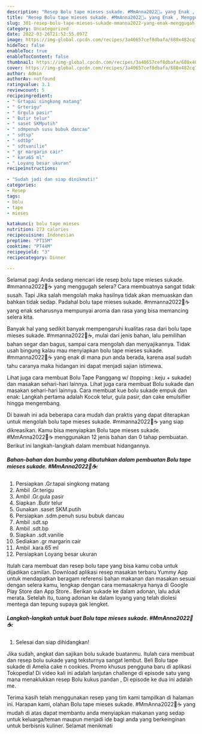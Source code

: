 ```yaml
---
description: "Resep Bolu tape mieses sukade. #MmAnna2022🍰☕ yang Enak , Menggugah Selera"
title: "Resep Bolu tape mieses sukade. #MmAnna2022🍰☕ yang Enak , Menggugah Selera"
slug: 301-resep-bolu-tape-mieses-sukade-mmanna2022-yang-enak-menggugah-selera
category: Uncategorized
date: 2022-03-26T21:52:55.097Z
image: https://img-global.cpcdn.com/recipes/3a40657cef8dbafa/680x482cq70/bolu-tape-mieses-sukade-mmanna2022-foto-resep-utama.jpg
hideToc: false
enableToc: true
enableTocContent: false
thumbnail: https://img-global.cpcdn.com/recipes/3a40657cef8dbafa/680x482cq70/bolu-tape-mieses-sukade-mmanna2022-foto-resep-utama.jpg
cover: https://img-global.cpcdn.com/recipes/3a40657cef8dbafa/680x482cq70/bolu-tape-mieses-sukade-mmanna2022-foto-resep-utama.jpg
author: Admin
authorAv: notfound
ratingvalue: 3.1
reviewcount: 5
recipeingredient:
- " Grtapai singkong matang"
- " Grterigu"
- " Grgula pasir"
- " Butir telur"
- " saset SKMputih"
- " sdmpenuh susu bubuk dancau"
- " sdtsp"
- " sdtbp"
- " sdtvanilie"
- " gr margarin cair"
- " kara65 ml"
- " Loyang besar ukuran"
recipeinstructions:

- "Sudah jadi dan siap dinikmati!"
categories:
- Resep
tags:
- bolu
- tape
- mieses

katakunci: bolu tape mieses 
nutrition: 273 calories
recipecuisine: Indonesian
preptime: "PT15M"
cooktime: "PT44M"
recipeyield: "3"
recipecategory: Dinner

---
```



Selamat pagi Anda sedang mencari ide resep bolu tape mieses sukade. #mmanna2022🍰☕ yang menggugah selera? Cara membuatnya sangat tidak susah. Tapi Jika salah mengolah maka hasilnya tidak akan memuaskan dan bahkan tidak sedap. Padahal bolu tape mieses sukade. #mmanna2022🍰☕ yang enak seharusnya mempunyai aroma dan rasa yang bisa memancing selera kita.


Banyak hal yang sedikit banyak mempengaruhi kualitas rasa dari bolu tape mieses sukade. #mmanna2022🍰☕, mulai dari jenis bahan, lalu pemilihan bahan segar dan bagus, sampai cara mengolah dan menyajikannya. Tidak usah bingung kalau mau menyiapkan bolu tape mieses sukade. #mmanna2022🍰☕ yang enak di mana pun anda berada, karena asal sudah tahu caranya maka hidangan ini dapat menjadi sajian istimewa.

Lihat juga cara membuat Bolu Tape Panggang w/ (topping : keju + sukade) dan masakan sehari-hari lainnya. Lihat juga cara membuat Bolu sukade dan masakan sehari-hari lainnya. Cara membuat kue bolu sukade empuk dan enak: Langkah pertama adalah Kocok telur, gula pasir, dan cake emulsifier hingga mengembang.


Di bawah ini ada beberapa cara mudah dan praktis yang dapat diterapkan untuk mengolah bolu tape mieses sukade. #mmanna2022🍰☕ yang siap dikreasikan. Kamu bisa menyiapkan Bolu tape mieses sukade. #MmAnna2022🍰☕ menggunakan 12 jenis bahan dan 0 tahap pembuatan. Berikut ini langkah-langkah dalam membuat hidangannya.

<!--inarticleads1-->

##### Bahan-bahan dan bumbu yang dibutuhkan dalam pembuatan Bolu tape mieses sukade. #MmAnna2022🍰☕:

1. Persiapkan  .Gr.tapai singkong matang
1. Ambil  .Gr.terigu
1. Ambil  .Gr.gula pasir
1. Siapkan  .Butir telur
1. Gunakan  .saset SKM.putih
1. Persiapkan  .sdm.penuh susu bubuk dancau
1. Ambil  .sdt.sp
1. Ambil  .sdt.bp
1. Siapkan  .sdt.vanilie
1. Sediakan  .gr margarin cair
1. Ambil  .kara.65 ml
1. Persiapkan  Loyang besar ukuran


Itulah cara membuat dan resep bolu tape yang bisa kamu coba untuk dijadikan camilan. Download aplikasi resep masakan terbaru Yummy App untuk mendapatkan beragam referensi bahan makanan dan masakan sesuai dengan selera kamu, lengkap dengan cara memasaknya hanya di Google Play Store dan App Store.. Berikan sukade ke dalam adonan, lalu aduk merata. Setelah itu, tuang adonan ke dalam loyang yang telah diolesi mentega dan tepung supaya gak lengket. 

<!--inarticleads2-->

##### Langkah-langkah untuk buat Bolu tape mieses sukade. #MmAnna2022🍰☕:


1. Selesai dan siap dihidangkan!

Jika sudah, angkat dan sajikan bolu sukade buatanmu. Itulah cara membuat dan resep bolu sukade yang teksturnya sangat lembut. Beli Bolu tape sukade di Amelia cake n cookies. Promo khusus pengguna baru di aplikasi Tokopedia! Di video kali ini adalah lanjutan challenge di episode satu yang mana menaklukkan resep Bolu kukus pandan , Di episode ke dua ini adalah me. 

Terima kasih telah menggunakan resep yang tim kami tampilkan di halaman ini. Harapan kami, olahan Bolu tape mieses sukade. #MmAnna2022🍰☕ yang mudah di atas dapat membantu anda menyiapkan makanan yang sedap untuk keluarga/teman maupun menjadi ide bagi anda yang berkeinginan untuk berbisnis kuliner. Selamat menikmati
